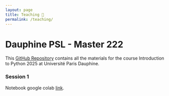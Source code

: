 ```yaml
---
layout: page
title: Teaching 🏫
permalink: /teaching/
---
```


# Dauphine PSL - Master 222 

This [GitHub Repository](https://github.com/Zaltarba/PSL_python_for_finance/tree/main) contains all the materials for the course Introduction to Python 2025 at Université Paris Dauphine.

### Session 1 

Notebook google colab [link](https://colab.research.google.com/github/Zaltarba/PSL_python_for_finance/blob/main/python_session_1.ipynb).
